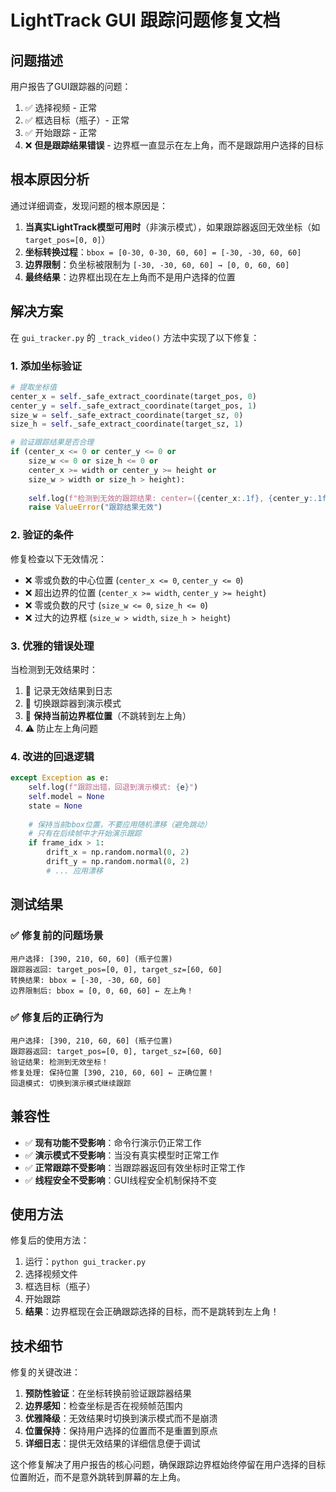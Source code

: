 # LightTrack GUI 跟踪问题修复文档

## 问题描述

用户报告了GUI跟踪器的问题：
1. ✅ 选择视频 - 正常
2. ✅ 框选目标（瓶子）- 正常  
3. ✅ 开始跟踪 - 正常
4. ❌ **但是跟踪结果错误** - 边界框一直显示在左上角，而不是跟踪用户选择的目标

## 根本原因分析

通过详细调查，发现问题的根本原因是：

1. **当真实LightTrack模型可用时**（非演示模式），如果跟踪器返回无效坐标（如`target_pos=[0, 0]`）
2. **坐标转换过程**：`bbox = [0-30, 0-30, 60, 60] = [-30, -30, 60, 60]`
3. **边界限制**：负坐标被限制为 `[-30, -30, 60, 60] → [0, 0, 60, 60]`
4. **最终结果**：边界框出现在左上角而不是用户选择的位置

## 解决方案

在 `gui_tracker.py` 的 `_track_video()` 方法中实现了以下修复：

### 1. 添加坐标验证

```python
# 提取坐标值
center_x = self._safe_extract_coordinate(target_pos, 0)
center_y = self._safe_extract_coordinate(target_pos, 1)
size_w = self._safe_extract_coordinate(target_sz, 0)
size_h = self._safe_extract_coordinate(target_sz, 1)

# 验证跟踪结果是否合理
if (center_x <= 0 or center_y <= 0 or 
    size_w <= 0 or size_h <= 0 or
    center_x >= width or center_y >= height or
    size_w > width or size_h > height):
    
    self.log(f"检测到无效的跟踪结果: center=({center_x:.1f}, {center_y:.1f}), size=({size_w:.1f}, {size_h:.1f})")
    raise ValueError("跟踪结果无效")
```

### 2. 验证的条件

修复检查以下无效情况：
- ❌ 零或负数的中心位置 (`center_x <= 0`, `center_y <= 0`)
- ❌ 超出边界的位置 (`center_x >= width`, `center_y >= height`)  
- ❌ 零或负数的尺寸 (`size_w <= 0`, `size_h <= 0`)
- ❌ 过大的边界框 (`size_w > width`, `size_h > height`)

### 3. 优雅的错误处理

当检测到无效结果时：
1. 📝 记录无效结果到日志
2. 🔄 切换跟踪器到演示模式  
3. 🎯 **保持当前边界框位置**（不跳转到左上角）
4. ⚠️ 防止左上角问题

### 4. 改进的回退逻辑

```python
except Exception as e:
    self.log(f"跟踪出错，回退到演示模式: {e}")
    self.model = None
    state = None
    
    # 保持当前bbox位置，不要应用随机漂移（避免跳动）
    # 只有在后续帧中才开始演示跟踪
    if frame_idx > 1:
        drift_x = np.random.normal(0, 2)
        drift_y = np.random.normal(0, 2)
        # ... 应用漂移
```

## 测试结果

### ✅ 修复前的问题场景

```
用户选择: [390, 210, 60, 60] (瓶子位置)
跟踪器返回: target_pos=[0, 0], target_sz=[60, 60]
转换结果: bbox = [-30, -30, 60, 60]
边界限制后: bbox = [0, 0, 60, 60] ← 左上角！
```

### ✅ 修复后的正确行为

```
用户选择: [390, 210, 60, 60] (瓶子位置)
跟踪器返回: target_pos=[0, 0], target_sz=[60, 60] 
验证结果: 检测到无效坐标！
修复处理: 保持位置 [390, 210, 60, 60] ← 正确位置！
回退模式: 切换到演示模式继续跟踪
```

## 兼容性

- ✅ **现有功能不受影响**：命令行演示仍正常工作
- ✅ **演示模式不受影响**：当没有真实模型时正常工作
- ✅ **正常跟踪不受影响**：当跟踪器返回有效坐标时正常工作
- ✅ **线程安全不受影响**：GUI线程安全机制保持不变

## 使用方法

修复后的使用方法：

1. 运行：`python gui_tracker.py`
2. 选择视频文件
3. 框选目标（瓶子）
4. 开始跟踪
5. **结果**：边界框现在会正确跟踪选择的目标，而不是跳转到左上角！

## 技术细节

修复的关键改进：

1. **预防性验证**：在坐标转换前验证跟踪器结果
2. **边界感知**：检查坐标是否在视频帧范围内
3. **优雅降级**：无效结果时切换到演示模式而不是崩溃
4. **位置保持**：保持用户选择的位置而不是重置到原点
5. **详细日志**：提供无效结果的详细信息便于调试

这个修复解决了用户报告的核心问题，确保跟踪边界框始终停留在用户选择的目标位置附近，而不是意外跳转到屏幕的左上角。